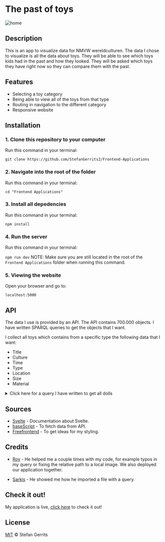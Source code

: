 # The past of toys

![home](https://user-images.githubusercontent.com/45566396/67979685-1484a800-fc1d-11e9-932d-c96fbc4388b6.png)

## Description

This is an app to visualize data for NMVW wereldculturen. The data I chose to visualize is all the data about toys. They will be able to see which toys kids had in the past and how they looked. They will be asked which toys they have right now so they can compare them with the past. 

## Features

* Selecting a toy category
* Being able to view all of the toys from that type
* Routing in navigation to the different category
* Responsive website

## Installation

### 1. Clone this repository to your computer
Run this command in your terminal:

`git clone https://github.com/StefanGerrits2/Frontend-Applications`
### 2. Navigate into the root of the folder
Run this command in your terminal:

`cd "Frontend Applications"`
### 3. Install all depedencies
Run this command in your terminal:

`npm install`
### 4. Run the server
Run this command in your terminal:

`npm run dev`
NOTE: Make sure you are still located in the root of the `Frontend Applications` folder when running this command.

### 5. Viewing the website
Open your browser and go to:

`localhost:5000`

## API

The data I use is provided by an API. The API contains 700.000 objects. I have written SPARQL queries to get the objects that I want. 

I collect all toys which contains from a specific type the following data that I want:

* Title
* Culture
* Time
* Type
* Location
* Size
* Material

<details>
<summary>Click here for a query I have written to get all dolls</summary>
<br>
``` PREFIX dc: <http://purl.org/dc/elements/1.1/>
    PREFIX skos: <http://www.w3.org/2004/02/skos/core#>
    PREFIX dct: <http://purl.org/dc/terms/>
    PREFIX edm: <http://www.europeana.eu/schemas/edm/>
    PREFIX rdf: <http://www.w3.org/1999/02/22-rdf-syntax-ns#>
    PREFIX rdfs: <http://www.w3.org/2000/01/rdf-schema#>
    SELECT 
        ?obj
        ?title
        ?type 
        (SAMPLE(?img) as ?img) 
        ?originLabel
        ?cultureLabel
        ?time
        ?size
        ?materialLabel

    WHERE {
    ?obj edm:isRelatedTo <https://hdl.handle.net/20.500.11840/termmaster1832> .
    ?obj edm:object <https://hdl.handle.net/20.500.11840/termmaster12646> .
    ?obj dc:title ?title .
    ?obj dc:type ?type .
    ?obj edm:isShownBy ?img .
    ?obj dct:spatial ?origin .
    ?obj dct:extent ?size .
    ?origin skos:prefLabel ?originLabel .
    ?obj dct:medium ?material .
    ?material skos:prefLabel ?materialLabel .
    
    OPTIONAL { ?obj dct:created ?time } .
    OPTIONAL { ?obj dc:subject ?culture } .
    OPTIONAL { ?culture skos:prefLabel ?cultureLabel } .
    
    FILTER langMatches(lang(?title), "ned")
        
    } LIMIT 20
    ```
</details>

## Sources

* [Svelte](https://svelte.dev/) - Documentation about Svelte.
* [baseScript](https://github.com/cmda-tt/course-19-20/blob/master/examples/sparql/baseScript.js) - To fetch data from API.
* [Freefrontend](https://freefrontend.com/) - To get ideas for my styling.

## Credits

* [Roy](https://github.com/RooyyDoe) - He helped me a couple times with my code, for example typos in my query or fixing the relative path to a local image. We also deployed our application together.

* [Sarkis](https://github.com/sarkis1997) - He showed me how he imported a file with a query.

## Check it out!

My application is live, [click here](https://frontend-applications-toys.netlify.com/) to check it out!

## License

[MIT](https://github.com/StefanGerrits2/Frontend-Applications/blob/master/LICENSE.txt) © Stefan Gerrits